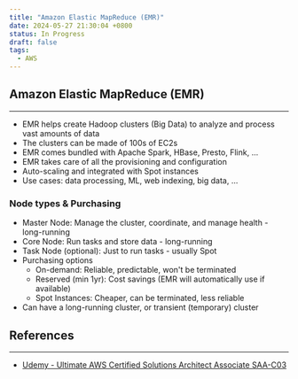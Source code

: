 ```yaml
---
title: "Amazon Elastic MapReduce (EMR)"
date: 2024-05-27 21:30:04 +0800
status: In Progress
draft: false
tags:
  - AWS
---
```

## Amazon Elastic MapReduce (EMR)
---
- EMR helps create Hadoop clusters (Big Data) to analyze and process vast amounts of data
- The clusters can be made of 100s of EC2s
- EMR comes bundled with Apache Spark, HBase, Presto, Flink, ...
- EMR takes care of all the provisioning and configuration
- Auto-scaling and integrated with Spot instances
- Use cases: data processing, ML, web indexing, big data, ...

### Node types & Purchasing
- Master Node: Manage the cluster, coordinate, and manage health - long-running
- Core Node: Run tasks and store data - long-running
- Task Node (optional): Just to run tasks - usually Spot
- Purchasing options
	- On-demand: Reliable, predictable, won't be terminated
	- Reserved (min 1yr): Cost savings (EMR will automatically use if available)
	- Spot Instances: Cheaper, can be terminated, less reliable
- Can have a long-running cluster, or transient (temporary) cluster

## References
---
- [Udemy - Ultimate AWS Certified Solutions Architect Associate SAA-C03](https://www.udemy.com/course/aws-certified-solutions-architect-associate-saa-c03)
